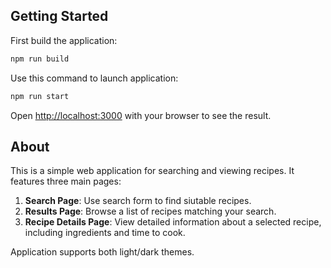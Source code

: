## Getting Started

First build the application:

```bash
npm run build
```

Use this command to launch application:

```bash
npm run start
```

Open [http://localhost:3000](http://localhost:3000) with your browser to see the result.

## About

This is a simple web application for searching and viewing recipes. It features three main pages:

1. **Search Page**: Use search form to find siutable recipes.
2. **Results Page**: Browse a list of recipes matching your search.
3. **Recipe Details Page**: View detailed information about a selected recipe, including ingredients and time to cook.

Application supports both light/dark themes.

